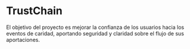 # TrustChain
El objetivo del proyecto es mejorar la confianza de los usuarios hacia los eventos de caridad, aportando seguridad y claridad sobre el flujo de sus aportaciones.
